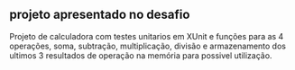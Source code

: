 
## projeto apresentado no desafio
Projeto de calculadora com testes unitarios em XUnit e funções para as 4 operações, soma, subtração, multiplicação, divisão e armazenamento dos ultimos 3 resultados de operação na memória para possivel utilização.